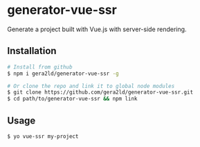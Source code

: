 generator-vue-ssr
===

Generate a project built with Vue.js with server-side rendering.

Installation
---

``` sh
# Install from github
$ npm i gera2ld/generator-vue-ssr -g

# Or clone the repo and link it to global node modules
$ git clone https://github.com/gera2ld/generator-vue-ssr.git
$ cd path/to/generator-vue-ssr && npm link
```

Usage
--

``` sh
$ yo vue-ssr my-project
```
